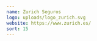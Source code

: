 ```yaml
---
name: Zurich Seguros
logo: uploads/logo_zurich.svg
website: https://www.zurich.es/
sort: 15
---
```

